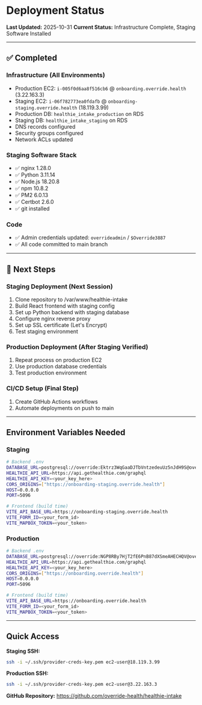 # Deployment Status

**Last Updated:** 2025-10-31
**Current Status:** Infrastructure Complete, Staging Software Installed

---

## ✅ Completed

### Infrastructure (All Environments)
- Production EC2: `i-005f0d6aa8f516cb6` @ `onboarding.override.health` (3.22.163.3)
- Staging EC2: `i-06f782773ea0fdafb` @ `onboarding-staging.override.health` (18.119.3.99)
- Production DB: `healthie_intake_production` on RDS
- Staging DB: `healthie_intake_staging` on RDS
- DNS records configured
- Security groups configured
- Network ACLs updated

### Staging Software Stack
- ✅ nginx 1.28.0
- ✅ Python 3.11.14
- ✅ Node.js 18.20.8
- ✅ npm 10.8.2
- ✅ PM2 6.0.13
- ✅ Certbot 2.6.0
- ✅ git installed

### Code
- ✅ Admin credentials updated: `overrideadmin` / `$Override3887`
- ✅ All code committed to main branch

---

## 🔄 Next Steps

### Staging Deployment (Next Session)
1. Clone repository to /var/www/healthie-intake
2. Build React frontend with staging config
3. Set up Python backend with staging database
4. Configure nginx reverse proxy
5. Set up SSL certificate (Let's Encrypt)
6. Test staging environment

### Production Deployment (After Staging Verified)
1. Repeat process on production EC2
2. Use production database credentials
3. Test production environment

### CI/CD Setup (Final Step)
1. Create GitHub Actions workflows
2. Automate deployments on push to main

---

## Environment Variables Needed

### Staging
```bash
# Backend .env
DATABASE_URL=postgresql://override:Ektrz3WqGaaDJTbVntzedeuUz5nJdH9S@override-web-staging-postgres-encrypted.cfks4awdzxod.us-east-2.rds.amazonaws.com:5432/healthie_intake_staging
HEALTHIE_API_URL=https://api.gethealthie.com/graphql
HEALTHIE_API_KEY=<your_key_here>
CORS_ORIGINS=["https://onboarding-staging.override.health"]
HOST=0.0.0.0
PORT=5096

# Frontend (build time)
VITE_API_BASE_URL=https://onboarding-staging.override.health
VITE_FORM_ID=<your_form_id>
VITE_MAPBOX_TOKEN=<your_token>
```

### Production
```bash
# Backend .env
DATABASE_URL=postgresql://override:NGP8RBy7HjT2fE6PnB87dXSmeAHECHQV@override-web-postgres-encrypted.cfks4awdzxod.us-east-2.rds.amazonaws.com:5432/healthie_intake_production
HEALTHIE_API_URL=https://api.gethealthie.com/graphql
HEALTHIE_API_KEY=<your_key_here>
CORS_ORIGINS=["https://onboarding.override.health"]
HOST=0.0.0.0
PORT=5096

# Frontend (build time)
VITE_API_BASE_URL=https://onboarding.override.health
VITE_FORM_ID=<your_form_id>
VITE_MAPBOX_TOKEN=<your_token>
```

---

## Quick Access

**Staging SSH:**
```bash
ssh -i ~/.ssh/provider-creds-key.pem ec2-user@18.119.3.99
```

**Production SSH:**
```bash
ssh -i ~/.ssh/provider-creds-key.pem ec2-user@3.22.163.3
```

**GitHub Repository:**
https://github.com/override-health/healthie-intake
